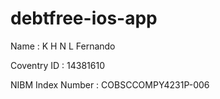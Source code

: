 # debtfree-ios-app

Name : K H N L Fernando

Coventry ID : 14381610

NIBM Index Number : COBSCCOMPY4231P-006
